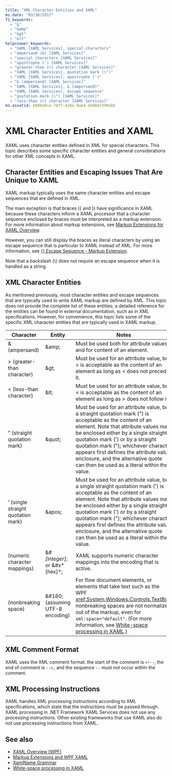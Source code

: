 ```yaml
---
title: "XML Character Entities and XAML"
ms.date: "03/30/2017"
f1_keywords: 
  - "&"
  - "&amp"
  - "&gt"
  - "&lt"
helpviewer_keywords: 
  - "XAML [XAML Services], special characters"
  - "ampersand (&) [XAML Services]"
  - "special characters [XAML Services]"
  - "apostrophe (') [XAML Services]"
  - "greater-than (>) character [XAML Services]"
  - "XAML [XAML Services], quotation mark (\")"
  - "XAML [XAML Services], apostrophe (')"
  - "& (ampersand) [XAML Services]"
  - "XAML [XAML Services], & (ampersand)"
  - "XAML [XAML Services], escape sequence"
  - "quotation mark (\") [XAML Services]"
  - "less-than (<) character [XAML Services]"
ms.assetid: 6896d0ce-74f7-420a-9ab4-de9bbf390e8d
---
```

# XML Character Entities and XAML
XAML uses character entities defined in XML for special characters. This topic describes some specific character entities and general considerations for other XML concepts in XAML.  
  
<a name="character_entities_and_escaping_issues_that_are_unique_to_xaml"></a>   
## Character Entities and Escaping Issues That Are Unique to XAML  
 XAML markup typically uses the same character entities and escape sequences that are defined in XML.  
  
 The main exception is that braces ({ and }) have significance in XAML because these characters inform a XAML processor that a character sequence enclosed by braces must be interpreted as a markup extension. For more information about markup extensions, see [Markup Extensions for XAML Overview](../../../docs/framework/xaml-services/markup-extensions-for-xaml-overview.md).  
  
 However, you can still display the braces as literal characters by using an escape sequence that is particular to XAML instead of XML. For more information, see [{} Escape Sequence - Markup Extension](escape-sequence-markup-extension.md).  
  
 Note that a backslash (\\) does not require an escape sequence when it is handled as a string.  
  
<a name="xml_character_entities"></a>   
## XML Character Entities  
 As mentioned previously, most character entities and escape sequences that are typically used to write XAML markup are defined by XML. This topic does not provide the complete list of these entities; a detailed reference for the entities can be found in external documentation, such as in XML specifications. However, for convenience, this topic lists some of the specific XML character entities that are typically used in XAML markup.  
  
|Character|Entity|Notes|  
|---------------|------------|-----------|  
|& (ampersand)|\&amp;|Must be used both for attribute values and for content of an element.|  
|> (greater-than character)|\&gt;|Must be used for an attribute value, but > is acceptable as the content of an element as long as < does not precede it.|  
|< (less-than character)|\&lt;|Must be used for an attribute value, but \< is acceptable as the content of an element as long as > does not follow it.|  
|" (straight quotation mark)|\&quot;|Must be used for an attribute value, but a straight quotation mark (") is acceptable as the content of an element. Note that attribute values may be enclosed either by a single straight quotation mark (') or by a straight quotation mark ("); whichever character appears first defines the attribute value enclosure, and the alternative quote can then be used as a literal within the value.|  
|' (single straight quotation mark)|\&apos;|Must be used for an attribute value, but a single straight quotation mark (') is acceptable as the content of an element. Note that attribute values may be enclosed either by a single straight quotation mark (') or by a straight quotation mark ("); whichever character appears first defines the attribute value enclosure, and the alternative quote can then be used as a literal within the value.|  
|(numeric character mappings)|&#*[integer]*; or &#x*[hex]*;|XAML supports numeric character mappings into the encoding that is active.|  
|(nonbreaking space)|&\#160; (assuming UTF-8 encoding)|For flow document elements, or elements that take text such as the WPF <xref:System.Windows.Controls.TextBox>, nonbreaking spaces are not normalized out of the markup, even for `xml:space="default"`. (For more information, see [White-space processing in XAML](../../../docs/framework/xaml-services/whitespace-processing-in-xaml.md).)|  
  
<a name="xml_comment_format"></a>   
## XML Comment Format  
 XAML uses the XML comment format: the start of the comment is `<!--`, the end of comment is `-->,` and the sequence `--` must not occur within the comment.  
  
<a name="xml_processing_instructions"></a>   
## XML Processing Instructions  
 XAML handles XML processing instructions according to XML specifications, which state that the instructions must be passed through. XAML processing in .NET Framework XAML Services  does not use any processing instructions. Other existing frameworks that use XAML also do not use processing instructions from XAML.  
  
## See also
- [XAML Overview (WPF)](../../../docs/framework/wpf/advanced/xaml-overview-wpf.md)
- [Markup Extensions and WPF XAML](../../../docs/framework/wpf/advanced/markup-extensions-and-wpf-xaml.md)
- [XamlName Grammar](../../../docs/framework/xaml-services/xamlname-grammar.md)
- [White-space processing in XAML](../../../docs/framework/xaml-services/whitespace-processing-in-xaml.md)
